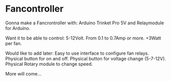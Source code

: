 # Fancontroller
Gonna make a Fancrontroller with:
Arduino Trinket Pro 5V and Relaymodule for Arduino.

Want it to be able to control:
5-12Volt.
From 0.1 to 0.7Amp or more.
+3Watt per fan.

Would like to add later:
Easy to use interface to configure fan relays.
Physical button for on and off.
Physical button for voltage change (5-7-12V).
Physical Rotary module to change speed.

More will come...
